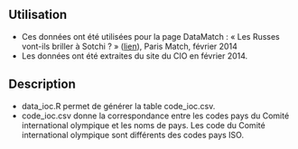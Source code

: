 ## Utilisation 
* Ces données ont été utilisées pour la page DataMatch : « Les Russes vont-ils briller à Sotchi ? » ([lien](http://www.parismatch.com/Actu/Sport/DataMatch-Les-Russes-vont-ils-briller-a-Sotchi-548061)), Paris Match, février 2014
* Les données ont été extraites du site du CIO en février 2014.

## Description
* data_ioc.R permet de générer la table code_ioc.csv. 
* code_ioc.csv donne la correspondance entre les codes pays du Comité international olympique et les noms de pays. Les code du Comité international olympique sont différents des codes pays ISO.





